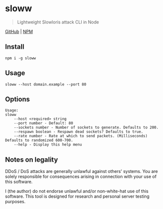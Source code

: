# sloww
> Lightweight Slowloris attack CLI in Node

[GitHub](https://github.com/ethanent/sloww) | [NPM](https://www.npmjs.com/package/sloww)

## Install

```shell
npm i -g sloww
```

## Usage

```shell
sloww --host domain.example --port 80
```

## Options

```
Usage:
sloww
	--host <required> string
	--port number - Default: 80
	--sockets number - Number of sockets to generate. Defaults to 200.
	--respawn boolean - Respawn dead sockets? Defaults to true.
	--rate number - Rate at which to send packets. (Milliseconds) Defaults to randomized 600-700.
	--help - Display this help menu
```

## Notes on legality

DDoS / DoS attacks are generally unlawful against others' systems. You are solely responsible for consequences arising in connection with your use of this software.

I (the author) do not endorse unlawful and/or non-white-hat use of this software. This tool is designed for research and personal server testing purposes.